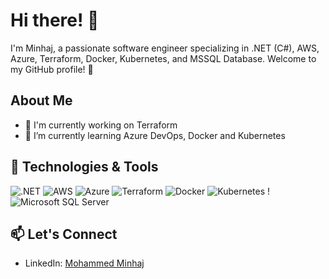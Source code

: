 <!---
MinhajDevOps/MinhajDevOps is a ✨ special ✨ repository because its `README.md` (this file) appears on your GitHub profile.
You can click the Preview link to take a look at your changes.
--->
# Hi there! 👋

I'm Minhaj, a passionate software engineer specializing in .NET (C#), AWS, Azure, Terraform, Docker, Kubernetes, and MSSQL Database. Welcome to my GitHub profile! 🚀

## About Me

- 🔭 I'm currently working on Terraform
- 🌱 I’m currently learning Azure DevOps, Docker and Kubernetes

## 🔧 Technologies & Tools

![.NET](https://img.shields.io/badge/.NET-C%23-blue?logo=.net)
![AWS](https://img.shields.io/badge/AWS-Amazon%20Web%20Services-orange?logo=amazon-aws)
![Azure](https://img.shields.io/badge/Azure-Microsoft%20Azure-blue?logo=microsoft-azure)
![Terraform](https://img.shields.io/badge/Terraform-Infrastructure%20as%20Code-brightgreen?logo=terraform)
![Docker](https://img.shields.io/badge/Docker-Containerization-blue?logo=docker)
![Kubernetes](https://img.shields.io/badge/Kubernetes-Orchestration-blue?logo=kubernetes)
!![Microsoft SQL Server](https://img.shields.io/badge/Microsoft%20SQL%20Server-Database-blue?logo=microsoft-sql-server)

<!---
## 🚀 My Expertise

- **.NET (C#):** Proficient in developing robust and scalable applications using .NET technologies.
- **AWS:** Experienced in designing and implementing solutions on Amazon Web Services.
- **Azure:** Familiar with Microsoft Azure services and cloud architecture.
- **Terraform:** Skilled in writing infrastructure as code to manage and provision cloud resources.
- **Docker:** Proficient in containerization for efficient and portable software deployment.
- **Kubernetes:** Experienced in orchestrating containerized applications with Kubernetes.
- **MS SQL Database:** Skilled in designing and optimizing MS SQL databases.
-->
<!---
## 📝 Blog
Check out my technical blog posts on [Hashnode](https://mohammedminhaj.hashnode.dev/the-basics-of-devops).
-->
## 📫 Let's Connect

- LinkedIn: [Mohammed Minhaj](https://www.linkedin.com/in/mohammedminhaj/)



